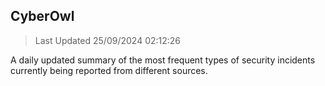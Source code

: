 ## CyberOwl 
> Last Updated 25/09/2024 02:12:26 


A daily updated summary of the most frequent types of security incidents currently being reported from different sources.

